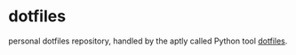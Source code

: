 dotfiles
========

personal dotfiles repository, handled by the aptly called Python tool [dotfiles](http://pypi.python.org/pypi/dotfiles).

